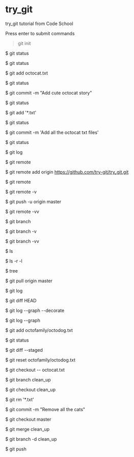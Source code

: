 # try_git
try_git tutorial from Code School

Press enter to submit commands

> git init

$ git status

$ git status

$ git add octocat.txt

$ git status

$ git commit -m "Add cute octocat story"

$ git status

$ git add '*.txt'

$ git status

$ git commit -m 'Add all the octocat txt files'

$ git status

$ git log

$ git remote

$ git remote add origin https://github.com/try-git/try_git.git

$ git remote

$ git remote -v

$ git push -u origin master

$ git remote -vv

$ git branch

$ git branch -v

$ git branch -vv

$ ls

$ ls -r -l

$ tree

$ git pull origin master

$ git log

$ git diff HEAD

$ git log --graph --decorate

$ git log --graph 

$ git add octofamily/octodog.txt

$ git status

$ git diff --staged

$ git reset octofamily/octodog.txt

$ git checkout -- octocat.txt

$ git branch clean_up

$ git checkout clean_up

$ git rm '*.txt'

$ git commit -m "Remove all the cats"

$ git checkout master

$ git merge clean_up

$ git branch -d clean_up

$ git push

> 
